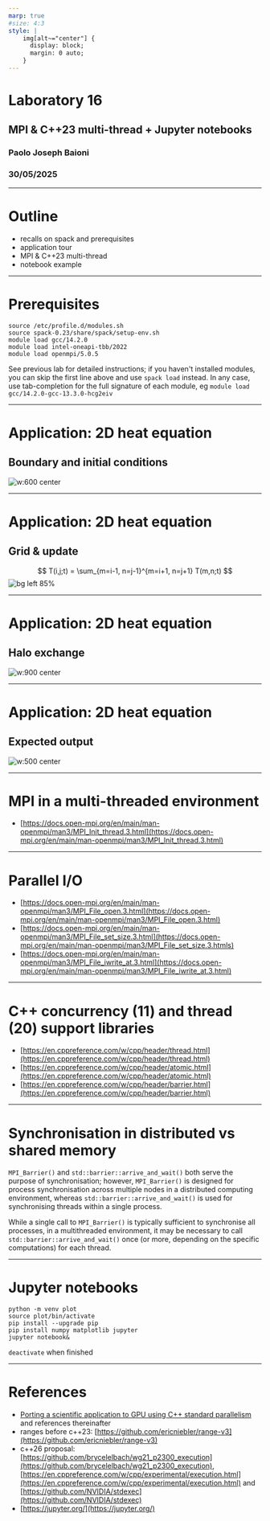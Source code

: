 ```yaml
---
marp: true
#size: 4:3
style: |
    img[alt~="center"] {
      display: block;
      margin: 0 auto;
    }
---
```


# **Laboratory 16**
## MPI & C++23 multi-thread + Jupyter notebooks

### Paolo Joseph Baioni

### 30/05/2025


---
# Outline
- recalls on spack and prerequisites
- application tour
- MPI & C++23 multi-thread
- notebook example

---
# Prerequisites

```
source /etc/profile.d/modules.sh
source spack-0.23/share/spack/setup-env.sh
module load gcc/14.2.0
module load intel-oneapi-tbb/2022
module load openmpi/5.0.5
```
See previous lab for detailed instructions; if you haven't installed modules, you can skip the first line above and use `spack load` instead. In any case, use tab-completion for the full signature of each module, eg
`module load gcc/14.2.0-gcc-13.3.0-hcg2eiv`

---
# Application: 2D heat equation
## Boundary and initial conditions
![w:600 center](img/bc+ic.png)

---
# Application: 2D heat equation
## Grid & update
$$
T(i,j;t) =  \sum_{m=i-1, n=j-1}^{m=i+1, n=j+1} T(m,n;t)
$$
![bg left 85%](img/grid.png)

---
# Application: 2D heat equation
## Halo exchange
![w:900 center](img/halo_exchange.png)

---
# Application: 2D heat equation
## Expected output
![w:500 center](img/output.png)

---
# MPI in a multi-threaded environment
 - [https://docs.open-mpi.org/en/main/man-openmpi/man3/MPI_Init_thread.3.html](https://docs.open-mpi.org/en/main/man-openmpi/man3/MPI_Init_thread.3.html) 

---
# Parallel I/O
 - [https://docs.open-mpi.org/en/main/man-openmpi/man3/MPI_File_open.3.html](https://docs.open-mpi.org/en/main/man-openmpi/man3/MPI_File_open.3.html)
 - [https://docs.open-mpi.org/en/main/man-openmpi/man3/MPI_File_set_size.3.html](https://docs.open-mpi.org/en/main/man-openmpi/man3/MPI_File_set_size.3.htmls)
 - [https://docs.open-mpi.org/en/main/man-openmpi/man3/MPI_File_iwrite_at.3.html](https://docs.open-mpi.org/en/main/man-openmpi/man3/MPI_File_iwrite_at.3.html)

---
# C++ concurrency (11) and thread (20) support libraries
 - [https://en.cppreference.com/w/cpp/header/thread.html](https://en.cppreference.com/w/cpp/header/thread.html)
 - [https://en.cppreference.com/w/cpp/header/atomic.html](https://en.cppreference.com/w/cpp/header/atomic.html)
 - [https://en.cppreference.com/w/cpp/header/barrier.html](https://en.cppreference.com/w/cpp/header/barrier.html)

---
# Synchronisation in distributed vs shared memory
`MPI_Barrier()` and `std::barrier::arrive_and_wait()` both serve the purpose of synchronisation; however, `MPI_Barrier()` is designed for process synchronisation across multiple nodes in a distributed computing environment, whereas `std::barrier::arrive_and_wait()` is used for synchronising threads within a single process.  

While a single call to `MPI_Barrier()` is typically sufficient to synchronise all processes, in a multithreaded environment, it may be necessary to call `std::barrier::arrive_and_wait()` once (or more, depending on the specific computations) for each thread.

 ---
 # Jupyter notebooks
 ```
 python -m venv plot
 source plot/bin/activate
 pip install --upgrade pip
 pip install numpy matplotlib jupyter
 jupyter notebook&
 ```
 `deactivate` when finished

---
# References
 - [Porting a scientific application to GPU using C++ standard parallelism](https://www.researchgate.net/publication/356217103_Porting_a_scientific_application_to_GPU_using_C_standard_parallelism) and references thereinafter
 - ranges before c++23: [https://github.com/ericniebler/range-v3](https://github.com/ericniebler/range-v3)
 - c++26 proposal: [https://github.com/brycelelbach/wg21_p2300_execution](https://github.com/brycelelbach/wg21_p2300_execution), [https://en.cppreference.com/w/cpp/experimental/execution.html](https://en.cppreference.com/w/cpp/experimental/execution.html) and [https://github.com/NVIDIA/stdexec](https://github.com/NVIDIA/stdexec)
 - [https://jupyter.org/](https://jupyter.org/)
